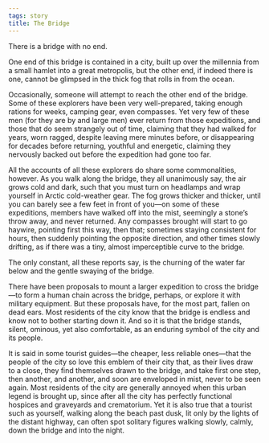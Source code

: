 ```yaml
---
tags: story
title: The Bridge
---
```


There is a bridge with no end.

One end of this bridge is contained in a city, built up over the millennia from a small hamlet into a great metropolis, but the other end, if indeed there is one, cannot be glimpsed in the thick fog that rolls in from the ocean.

Occasionally, someone will attempt to reach the other end of the bridge. Some of these explorers have been very well-prepared, taking enough rations for weeks, camping gear, even compasses. Yet very few of these men (for they are by and large men) ever return from those expeditions, and those that do seem strangely out of time, claiming that they had walked for years, worn ragged, despite leaving mere minutes before, or disappearing for decades before returning, youthful and energetic, claiming they nervously backed out before the expedition had gone too far.

All the accounts of all these explorers do share some commonalities, however. As you walk along the bridge, they all unanimously say, the air grows cold and dark, such that you must turn on headlamps and wrap yourself in Arctic cold-weather gear. The fog grows thicker and thicker, until you can barely see a few feet in front of you—on some of these expeditions, members have walked off into the mist, seemingly a stone’s throw away, and never returned. Any compasses brought will start to go haywire, pointing first this way, then that; sometimes staying consistent for hours, then suddenly pointing the opposite direction, and other times slowly drifting, as if there was a tiny, almost imperceptible curve to the bridge.

The only constant, all these reports say, is the churning of the water far below and the gentle swaying of the bridge.

There have been proposals to mount a larger expedition to cross the bridge—to form a human chain across the bridge, perhaps, or explore it with military equipment. But these proposals have, for the most part, fallen on dead ears. Most residents of the city know that the bridge is endless and know not to bother starting down it. And so it is that the bridge stands, silent, ominous, yet also comfortable, as an enduring symbol of the city and its people.

It is said in some tourist guides—the cheaper, less reliable ones—that the people of the city so love this emblem of their city that, as their lives draw to a close, they find themselves drawn to the bridge, and take first one step, then another, and another, and soon are enveloped in mist, never to be seen again. Most residents of the city are generally annoyed when this urban legend is brought up, since after all the city has perfectly functional hospices and graveyards and crematorium. Yet it is also true that a tourist such as yourself, walking along the beach past dusk, lit only by the lights of the distant highway, can often spot solitary figures walking slowly, calmly, down the bridge and into the night.

